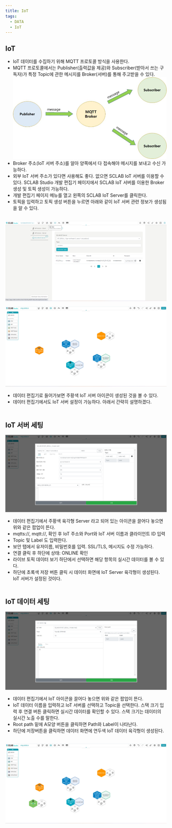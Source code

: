 ```yaml
---
title: IoT
tags:
  - DATA
  - IoT
---
```


## IoT
- IoT 데이터를 수집하기 위해 MQTT 프로토콜 방식을 사용한다.
- MQTT 프로토콜에서는 Publisher(출력값을 제공)와 Subscriber(받아서 쓰는 구독자)가 특정 Topic에 관한 메시지를 Broker(서버)를 통해 주고받을 수 있다.
![MQTT Broker](./25.jpg)
- Broker 주소(IoT 서버 주소)를 알아 양쪽에서 다 접속해야 메시지를 보내고 수신 가능하다.
- 외부 IoT 서버 주소가 있다면 사용해도 좋다. 없으면 SCLAB IoT 서버를 이용할 수 있다. SCLAB Studio 개발 편집기 페이지에서 SCLAB IoT 서버를 이용한 Broker 생성 및 토픽 생성이 가능하다.
- 개발 편집기 페이지 메뉴를 열고 왼쪽의 SCLAB IoT Server를 클릭한다.
- 토픽을 입력하고 토픽 생성 버튼을 누르면 아래와 같이 IoT 서버 관련 정보가 생성됨을 알 수 있다.
<br/><br/>

![IoT Server Add](./26.png)

![IoT Polycon Add](./28.jpg)
- 데이터 편집기로 들어가보면 주황색 IoT 서버 아이콘이 생성된 것을 볼 수 있다.
- 데이터 편집기에서도 IoT 서버 설정이 가능하다. 아래서 간략히 설명하겠다.
<br/><br/>

## IoT 서버 세팅
![IoT Setting](./27.png)
- 데이터 편집기에서 주황색 육각형 Server 라고 되어 있는 아이콘을 끌어다 놓으면 위와 같은 팝업이 뜬다.
- mqtts://, mqtt://, 확인 후 IoT 주소와 Port와 IoT 서버 이름과 클라이언트 ID 입력
- Topic 및 Label 도 입력한다.
- 보안 탭에서 유저이름, 비밀번호를 입력. SSL/TLS, 메시지도 수정 가능하다.
- 연결 클릭 후 하단에 상태: ONLINE 확인
- 라이브 토픽 데이터 보기 하단에서 선택하면 해당 항목의 실시간 데이터를 볼 수 있다.
- 하단에 초록색 저장 버튼 클릭 시 데이터 화면에 IoT Server 육각형이 생성된다. IoT 서버가 설정된 것이다.
<br/><br/>

## IoT 데이터 세팅

![IoT Data Setting](./29.png)
- 데이터 편집기에서 IoT 아이콘을 끌어다 놓으면 위와 같은 팝업이 뜬다.
- IoT 데이터 이름을 입력하고 IoT 서버를 선택하고 Topic을 선택한다. 스택 크기 입력 후 연결 버튼 클릭하면 실시간 데이터를 확인할 수 있다. 스택 크기는 데이터의 실시간 노출 수를 말한다.
- Root path 밑에 A모양 버튼을 클릭하면 Path와 Label이 나타난다.
- 하단에 저장버튼을 클릭하면 데이터 화면에 연두색 IoT 데이터 육각형이 생성된다.
<br/><br/>

![IoT Polycon](./30.jpg)
<br/><br/>
